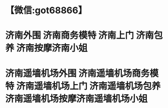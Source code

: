 # 【微信:got68866】
# 济南外围 济南商务模特 济南上门 济南包养 济南按摩济南小姐 
# 济南遥墙机场外围 济南遥墙机场商务模特 济南遥墙机场上门 济南遥墙机场包养 济南遥墙机场按摩济南遥墙机场小姐
